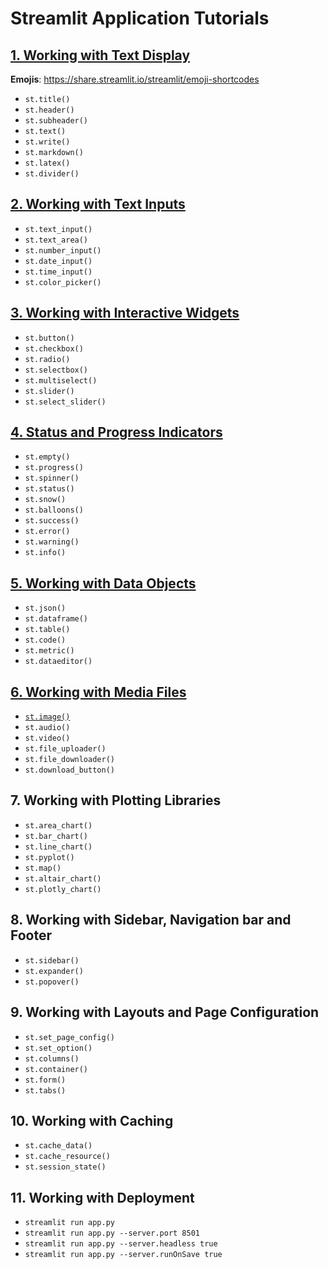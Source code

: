 # Streamlit Application Tutorials

## [1. Working with Text Display](<../Streamlit/Streamlit_Tutorial/01_working_with_text_display.py>)

**Emojis**: https://share.streamlit.io/streamlit/emoji-shortcodes

- `st.title()`
- `st.header()`
- `st.subheader()`
- `st.text()`
- `st.write()`
- `st.markdown()`
- `st.latex()`
- `st.divider()`

## [2. Working with Text Inputs](<../Streamlit/Streamlit_Tutorial/02_working_with_inputes.py>)
- `st.text_input()`
- `st.text_area()`
- `st.number_input()`
- `st.date_input()`
- `st.time_input()`
- `st.color_picker()`

## [3. Working with Interactive Widgets](<../Streamlit/Streamlit_Tutorial/03_working_with_interactive_widgets.py>)
- `st.button()`
- `st.checkbox()`
- `st.radio()`
- `st.selectbox()`
- `st.multiselect()`
- `st.slider()`
- `st.select_slider()`

## [4. Status and Progress Indicators](<../Streamlit/Streamlit_Tutorial/04_status_and_progress_indicators.py>)
- `st.empty()`
- `st.progress()`
- `st.spinner()`
- `st.status()`
- `st.snow()`
- `st.balloons()`
- `st.success()`
- `st.error()`
- `st.warning()`
- `st.info()`

## [5. Working with Data Objects](<../Streamlit/Streamlit_Tutorial/05_working_with_data_objects.py>)
- `st.json()`
- `st.dataframe()`
- `st.table()`
- `st.code()`
- `st.metric()`
- `st.dataeditor()`


## [6. Working with Media Files](<../Streamlit/Streamlit_Tutorial/working_with_media_files/>)
- [`st.image()`](<../Streamlit/Streamlit_Tutorial/working_with_media_files/image.py>)
- `st.audio()`
- `st.video()`
- `st.file_uploader()`
- `st.file_downloader()`
- `st.download_button()`


## 7. Working with Plotting Libraries
- `st.area_chart()`
- `st.bar_chart()`
- `st.line_chart()`
- `st.pyplot()`
- `st.map()`
- `st.altair_chart()`
- `st.plotly_chart()`


## 8. Working with Sidebar, Navigation bar and Footer
- `st.sidebar()`
- `st.expander()`
- `st.popover()`


## 9. Working with Layouts and Page Configuration
- `st.set_page_config()`
- `st.set_option()`
- `st.columns()`
- `st.container()`
- `st.form()`
- `st.tabs()`

## 10. Working with Caching
- `st.cache_data()`
- `st.cache_resource()`
- `st.session_state()`

## 11. Working with Deployment
- `streamlit run app.py`
- `streamlit run app.py --server.port 8501`
- `streamlit run app.py --server.headless true`
- `streamlit run app.py --server.runOnSave true`



